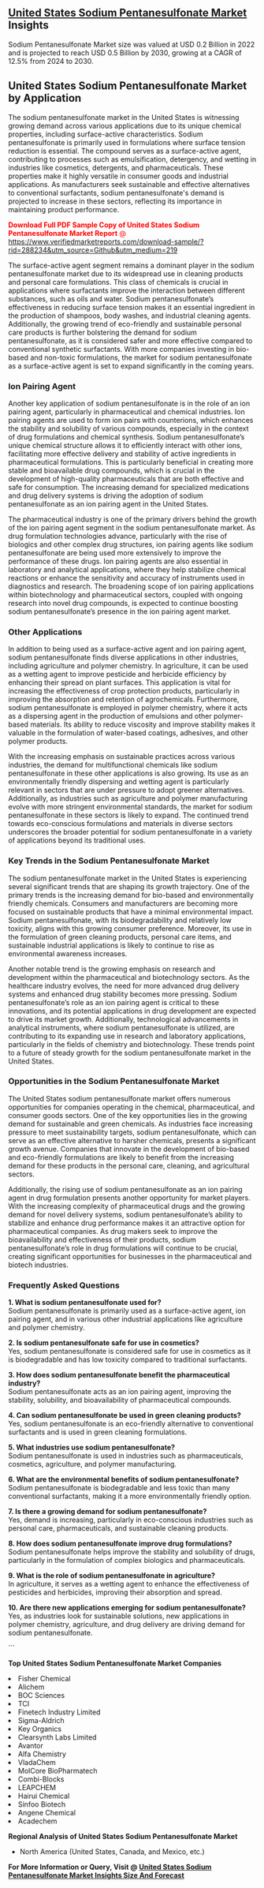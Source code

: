 <h2><a href="https://www.verifiedmarketreports.com/download-sample/?rid=288234&amp;utm_source=Github&amp;utm_medium=219" target="_blank">United States Sodium Pentanesulfonate Market</a> Insights</h2><p>Sodium Pentanesulfonate Market size was valued at USD 0.2 Billion in 2022 and is projected to reach USD 0.5 Billion by 2030, growing at a CAGR of 12.5% from 2024 to 2030.</p><p> <h2>United States Sodium Pentanesulfonate Market by Application</h2> <p>The sodium pentanesulfonate market in the United States is witnessing growing demand across various applications due to its unique chemical properties, including surface-active characteristics. Sodium pentanesulfonate is primarily used in formulations where surface tension reduction is essential. The compound serves as a surface-active agent, contributing to processes such as emulsification, detergency, and wetting in industries like cosmetics, detergents, and pharmaceuticals. These properties make it highly versatile in consumer goods and industrial applications. As manufacturers seek sustainable and effective alternatives to conventional surfactants, sodium pentanesulfonate's demand is projected to increase in these sectors, reflecting its importance in maintaining product performance. <p><span class=""><span style="color: #ff0000;"><strong>Download Full PDF Sample Copy of United States Sodium Pentanesulfonate Market Report</strong> @ </span><a href="https://www.verifiedmarketreports.com/download-sample/?rid=288234&amp;utm_source=Github&amp;utm_medium=219" target="_blank">https://www.verifiedmarketreports.com/download-sample/?rid=288234&amp;utm_source=Github&amp;utm_medium=219</a></span></p> <p>The surface-active agent segment remains a dominant player in the sodium pentanesulfonate market due to its widespread use in cleaning products and personal care formulations. This class of chemicals is crucial in applications where surfactants improve the interaction between different substances, such as oils and water. Sodium pentanesulfonate’s effectiveness in reducing surface tension makes it an essential ingredient in the production of shampoos, body washes, and industrial cleaning agents. Additionally, the growing trend of eco-friendly and sustainable personal care products is further bolstering the demand for sodium pentanesulfonate, as it is considered safer and more effective compared to conventional synthetic surfactants. With more companies investing in bio-based and non-toxic formulations, the market for sodium pentanesulfonate as a surface-active agent is set to expand significantly in the coming years. </p> <h3>Ion Pairing Agent</h3> <p>Another key application of sodium pentanesulfonate is in the role of an ion pairing agent, particularly in pharmaceutical and chemical industries. Ion pairing agents are used to form ion pairs with counterions, which enhances the stability and solubility of various compounds, especially in the context of drug formulations and chemical synthesis. Sodium pentanesulfonate’s unique chemical structure allows it to efficiently interact with other ions, facilitating more effective delivery and stability of active ingredients in pharmaceutical formulations. This is particularly beneficial in creating more stable and bioavailable drug compounds, which is crucial in the development of high-quality pharmaceuticals that are both effective and safe for consumption. The increasing demand for specialized medications and drug delivery systems is driving the adoption of sodium pentanesulfonate as an ion pairing agent in the United States. <p>The pharmaceutical industry is one of the primary drivers behind the growth of the ion pairing agent segment in the sodium pentanesulfonate market. As drug formulation technologies advance, particularly with the rise of biologics and other complex drug structures, ion pairing agents like sodium pentanesulfonate are being used more extensively to improve the performance of these drugs. Ion pairing agents are also essential in laboratory and analytical applications, where they help stabilize chemical reactions or enhance the sensitivity and accuracy of instruments used in diagnostics and research. The broadening scope of ion pairing applications within biotechnology and pharmaceutical sectors, coupled with ongoing research into novel drug compounds, is expected to continue boosting sodium pentanesulfonate’s presence in the ion pairing agent market. </p> <h3>Other Applications</h3> <p>In addition to being used as a surface-active agent and ion pairing agent, sodium pentanesulfonate finds diverse applications in other industries, including agriculture and polymer chemistry. In agriculture, it can be used as a wetting agent to improve pesticide and herbicide efficiency by enhancing their spread on plant surfaces. This application is vital for increasing the effectiveness of crop protection products, particularly in improving the absorption and retention of agrochemicals. Furthermore, sodium pentanesulfonate is employed in polymer chemistry, where it acts as a dispersing agent in the production of emulsions and other polymer-based materials. Its ability to reduce viscosity and improve stability makes it valuable in the formulation of water-based coatings, adhesives, and other polymer products. <p>With the increasing emphasis on sustainable practices across various industries, the demand for multifunctional chemicals like sodium pentanesulfonate in these other applications is also growing. Its use as an environmentally friendly dispersing and wetting agent is particularly relevant in sectors that are under pressure to adopt greener alternatives. Additionally, as industries such as agriculture and polymer manufacturing evolve with more stringent environmental standards, the market for sodium pentanesulfonate in these sectors is likely to expand. The continued trend towards eco-conscious formulations and materials in diverse sectors underscores the broader potential for sodium pentanesulfonate in a variety of applications beyond its traditional uses. </p> <h3>Key Trends in the Sodium Pentanesulfonate Market</h3> <p>The sodium pentanesulfonate market in the United States is experiencing several significant trends that are shaping its growth trajectory. One of the primary trends is the increasing demand for bio-based and environmentally friendly chemicals. Consumers and manufacturers are becoming more focused on sustainable products that have a minimal environmental impact. Sodium pentanesulfonate, with its biodegradability and relatively low toxicity, aligns with this growing consumer preference. Moreover, its use in the formulation of green cleaning products, personal care items, and sustainable industrial applications is likely to continue to rise as environmental awareness increases. <p>Another notable trend is the growing emphasis on research and development within the pharmaceutical and biotechnology sectors. As the healthcare industry evolves, the need for more advanced drug delivery systems and enhanced drug stability becomes more pressing. Sodium pentanesulfonate’s role as an ion pairing agent is critical to these innovations, and its potential applications in drug development are expected to drive its market growth. Additionally, technological advancements in analytical instruments, where sodium pentanesulfonate is utilized, are contributing to its expanding use in research and laboratory applications, particularly in the fields of chemistry and biotechnology. These trends point to a future of steady growth for the sodium pentanesulfonate market in the United States. </p> <h3>Opportunities in the Sodium Pentanesulfonate Market</h3> <p>The United States sodium pentanesulfonate market offers numerous opportunities for companies operating in the chemical, pharmaceutical, and consumer goods sectors. One of the key opportunities lies in the growing demand for sustainable and green chemicals. As industries face increasing pressure to meet sustainability targets, sodium pentanesulfonate, which can serve as an effective alternative to harsher chemicals, presents a significant growth avenue. Companies that innovate in the development of bio-based and eco-friendly formulations are likely to benefit from the increasing demand for these products in the personal care, cleaning, and agricultural sectors. <p>Additionally, the rising use of sodium pentanesulfonate as an ion pairing agent in drug formulation presents another opportunity for market players. With the increasing complexity of pharmaceutical drugs and the growing demand for novel delivery systems, sodium pentanesulfonate’s ability to stabilize and enhance drug performance makes it an attractive option for pharmaceutical companies. As drug makers seek to improve the bioavailability and effectiveness of their products, sodium pentanesulfonate’s role in drug formulations will continue to be crucial, creating significant opportunities for businesses in the pharmaceutical and biotech industries. </p> <h3>Frequently Asked Questions</h3> <p><b>1. What is sodium pentanesulfonate used for?</b><br> Sodium pentanesulfonate is primarily used as a surface-active agent, ion pairing agent, and in various other industrial applications like agriculture and polymer chemistry.</p> <p><b>2. Is sodium pentanesulfonate safe for use in cosmetics?</b><br> Yes, sodium pentanesulfonate is considered safe for use in cosmetics as it is biodegradable and has low toxicity compared to traditional surfactants.</p> <p><b>3. How does sodium pentanesulfonate benefit the pharmaceutical industry?</b><br> Sodium pentanesulfonate acts as an ion pairing agent, improving the stability, solubility, and bioavailability of pharmaceutical compounds.</p> <p><b>4. Can sodium pentanesulfonate be used in green cleaning products?</b><br> Yes, sodium pentanesulfonate is an eco-friendly alternative to conventional surfactants and is used in green cleaning formulations.</p> <p><b>5. What industries use sodium pentanesulfonate?</b><br> Sodium pentanesulfonate is used in industries such as pharmaceuticals, cosmetics, agriculture, and polymer manufacturing.</p> <p><b>6. What are the environmental benefits of sodium pentanesulfonate?</b><br> Sodium pentanesulfonate is biodegradable and less toxic than many conventional surfactants, making it a more environmentally friendly option.</p> <p><b>7. Is there a growing demand for sodium pentanesulfonate?</b><br> Yes, demand is increasing, particularly in eco-conscious industries such as personal care, pharmaceuticals, and sustainable cleaning products.</p> <p><b>8. How does sodium pentanesulfonate improve drug formulations?</b><br> Sodium pentanesulfonate helps improve the stability and solubility of drugs, particularly in the formulation of complex biologics and pharmaceuticals.</p> <p><b>9. What is the role of sodium pentanesulfonate in agriculture?</b><br> In agriculture, it serves as a wetting agent to enhance the effectiveness of pesticides and herbicides, improving their absorption and spread.</p> <p><b>10. Are there new applications emerging for sodium pentanesulfonate?</b><br> Yes, as industries look for sustainable solutions, new applications in polymer chemistry, agriculture, and drug delivery are driving demand for sodium pentanesulfonate.</p> ```</p><p><strong>Top United States Sodium Pentanesulfonate Market Companies</strong></p><div data-test-id=""><p><li>Fisher Chemical</li><li> Alichem</li><li> BOC Sciences</li><li> TCI</li><li> Finetech Industry Limited</li><li> Sigma-Aldrich</li><li> Key Organics</li><li> Clearsynth Labs Limited</li><li> Avantor</li><li> Alfa Chemistry</li><li> VladaChem</li><li> MolCore BioPharmatech</li><li> Combi-Blocks</li><li> LEAPCHEM</li><li> Hairui Chemical</li><li> Sinfoo Biotech</li><li> Angene Chemical</li><li> Acadechem</li></p><div><strong>Regional Analysis of&nbsp;United States Sodium Pentanesulfonate Market</strong></div><ul><li dir="ltr"><p dir="ltr">North America&nbsp;(United States, Canada, and Mexico, etc.)</p></li></ul><p><strong>For More Information or Query, Visit @&nbsp;</strong><strong><a href="https://www.verifiedmarketreports.com/product/sodium-pentanesulfonate-market/?utm_source=Github&amp;utm_medium=219" target="_blank">United States Sodium Pentanesulfonate Market Insights Size And Forecast</a></strong></p></div>
